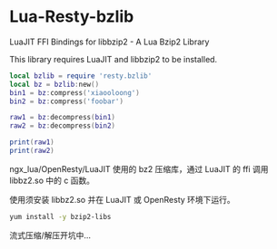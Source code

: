 # Lua-Resty-bzlib

LuaJIT FFI Bindings for libbzip2 - A Lua Bzip2 Library

This library requires LuaJIT and libbzip2 to be installed.

```lua
local bzlib = require 'resty.bzlib'
local bz = bzlib:new()
bin1 = bz:compress('xiaooloong')
bin2 = bz:compress('foobar')

raw1 = bz:decompress(bin1)
raw2 = bz:decompress(bin2)

print(raw1)
print(raw2)
```

ngx_lua/OpenResty/LuaJIT 使用的 bz2 压缩库，通过 LuaJIT 的 ffi 调用 libbz2.so 中的 c 函数。

使用须安装 libbz2.so 并在 LuaJIT 或 OpenResty 环境下运行。
```bash
yum install -y bzip2-libs
```

流式压缩/解压开坑中...